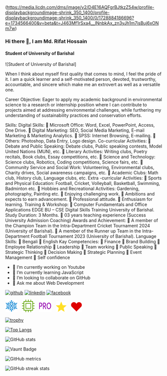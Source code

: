 (https://media.licdn.com/dms/image/v2/D4E16AQFgrBJtkzZ54w/profile-displaybackgroundimage-shrink_350_1400/profile-displaybackgroundimage-shrink_350_1400/0/1728884186696?e=1734566400&v=beta&t=J463Mf1rSxa4__lNnbkAx_zn3yJh1m7isBuj6xONm7w)

### Hi there 👋, I am Md. Rifat Hossain
#### Student of University of Barishal
![Student of University of Barishal]

When I think about myself first quality that comes to mind, I feel the pride of it. I am a quick learner and a self-motivated person, devoted, trustworthy, accountable, and sincere which make me an extrovert as well as a versatile one.

Career Objective: Eager to apply my academic background in environmental science to a research or internship position where I can contribute to projects aimed at addressing environmental challenges, while furthering my understanding of sustainability practices and conservation efforts.

Skills: 
Digital Skills:  Microsoft Office: Word, Excel, PowerPoint, Access, One Drive.  Digital Marketing: SEO, Social Media Marketing, E-mail Marketing & Marketing Analytics.  SPSS: Internet Browsing, E-mailing.  Others: Photoshop, Data Entry, Logo design.  Co-curricular Activities:  Debate and Public Speaking: Debate clubs, Public speaking contests, Model United Nations (MUN), etc.  Literary Activities: Writing clubs, Poetry recitals, Book clubs, Essay competitions, etc.  Science and Technology: Science clubs, Robotics, Coding competitions, Science fairs, etc.  Community Service and Social Work: Volunteering, Environmental clubs, Charity drives, Social awareness campaigns, etc.  Academic Clubs: Math club, History club, Language clubs, etc.  Extra -curricular Activities:  Sports and Physical Education: Football, Cricket, Volleyball, Basketball, Swimming, Badminton etc.   Hobbies and Recreational Activities: Gardening, photography, Painting etc.  Enjoying challenging work.  Ambitions and expects to earn advancement.  Professional attitude.  Enthusiasm for learning.  Training & Workshop:  Computer Fundamentals and Office Applications  EDGE BU – CSE Digital Skills Training University of Barishal. Study Duration: 3 Months.   03 years teaching experience (Success University Admission Coaching)  Awards and Achievement:  A member of the Champion Team in the Intra-Department Cricket Tournament 2024 (University of Barishal).  A member of the Runner up Team in the Intra-Department Football Tournament 2023 (University of Barishal).  Language Skills:   Bengali   English  Kay Competencies:  Finance   Brand Building   Employee Relationship   Leadership  Team working   Public Speaking  Strategic Thinking   Decision Making  Strategic Planning   Event Management  Self confidence

- 🔭 I’m currently working on Youtube 
- 🌱 I’m currently learning JavaScript 
- 👯 I’m looking to collaborate on GitHub 
- 💬 Ask me about Web Development 


[<img src='https://cdn.jsdelivr.net/npm/simple-icons@3.0.1/icons/github.svg' alt='github' height='40'>](https://github.com/https://github.com/mdrifat49)  [<img src='https://cdn.jsdelivr.net/npm/simple-icons@3.0.1/icons/linkedin.svg' alt='linkedin' height='40'>](https://www.linkedin.com/in/www.linkedin.com/in/md-rifat-hossain-b84854332/)  [<img src='https://cdn.jsdelivr.net/npm/simple-icons@3.0.1/icons/facebook.svg' alt='facebook' height='40'>](https://www.facebook.com/https://www.facebook.com/mdrefathhossain.refath?mibextid=ZbWKwL)  

<a href='https://archiveprogram.github.com/'><img src='https://raw.githubusercontent.com/acervenky/animated-github-badges/master/assets/acbadge.gif' width='40' height='40'></a> <a href='https://docs.github.com/en/developers'><img src='https://raw.githubusercontent.com/acervenky/animated-github-badges/master/assets/devbadge.gif' width='40' height='40'></a> <a href='https://github.com/pricing'><img src='https://raw.githubusercontent.com/acervenky/animated-github-badges/master/assets/pro.gif' width='40' height='40'></a> <a href='https://stars.github.com/'><img src='https://raw.githubusercontent.com/acervenky/animated-github-badges/master/assets/starbadge.gif' width='35' height='35'></a> <a href='https://docs.github.com/en/github/supporting-the-open-source-community-with-github-sponsors'><img src='https://raw.githubusercontent.com/acervenky/animated-github-badges/master/assets/sponsorbadge.gif' width='35' height='35'></a> 

[![trophy](https://github-profile-trophy.vercel.app/?username=https://github.com/mdrifat49)](https://github.com/ryo-ma/github-profile-trophy)

[![Top Langs](https://github-readme-stats.vercel.app/api/top-langs/?username=https://github.com/mdrifat49)](https://github.com/anuraghazra/github-readme-stats)

![GitHub stats](https://github-readme-stats.vercel.app/api?username=https://github.com/mdrifat49&show_icons=true&count_private=true)  

![Vaunt Badge](https://api.vaunt.dev/v1/github/entities/https://github.com/mdrifat49/contributions?format=svg&private=true)  

![GitHub metrics](https://metrics.lecoq.io/https://github.com/mdrifat49)  

![GitHub streak stats](https://streak-stats.demolab.com/?user=https://github.com/mdrifat49)  



